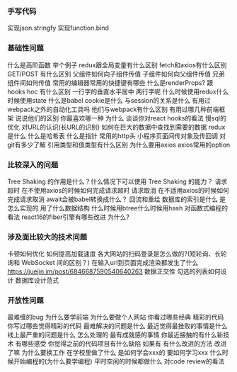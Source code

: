 ### 手写代码
实现json.stringfy
实现function.bind

### 基础性问题
什么是高阶函数 举个例子
redux跟全局变量有什么区别
fetch和axios有什么区别
GET/POST 有什么区别
父组件如何向子组件传值
子组件如何向父组件传值
兄弟组件间如何传值
常用的编辑器常用的快捷键有哪些
什么是renderProps? 跟hooks hoc 有什么区别
一行字的垂直水平居中 两行字呢
什么时候使用redux什么时候使用state
什么是babel
cookie是什么 与session的关系是什么
有用过webpack之外的自动化工具吗 他们与webpack有什么区别
有用过哪几种前端框架 说说他们的区别 你最喜欢哪一种  为什么
谈谈你对react hooks的看法
慢sql的优化
对URL的认识(长URL的识别)
如何在巨大的数据中查找到需要的数据
redux是什么
什么是哈希表
什么是指针
常用的http头
小程序页面间传对象及传回调
对git有多少了解
引用类型和值类型有什么区别
为什么要用axios
axios常用的option

### 比较深入的问题
Tree Shaking 的作用是什么？什么情况下可以使用 Tree Shaking 的能力？
请求超时 在不使用axios的时候如何完成请求超时
请求取消 在不适用axios的时候如何完成请求取消
await会被babel转换成什么？
回流和重绘
数据库的索引是什么 是怎么实现的 用了什么数据结构 什么时候用btree什么时候用hash
对函数式编程的看法
react16的fiber引擎有哪些改进 为什么?

### 涉及面比较大的技术问题
卡顿如何优化
如何提高加载速度
各大网站的扫码登录是怎么做的?(短轮询、长轮询和 WebSocket 间的区别？)
在输入url到页面完成渲染都发生了什么 https://juejin.im/post/6846687590540640263
数据正交性 勾选的列表如何设计 数据库设计范式

### 开放性问题
最难缠的bug
为什么要学前端
为什么要做个人网站
你看过哪些经典 精彩的代码 你写过哪些觉得精彩的代码
最难解决的问题是什么 
最近觉得最挫败的事情是什么
线上最严重的问题是什么 怎么处理的
最有成就感的事情
你最近接触的有什么新技术  有哪些感受
你觉得之前的代码项目有什么缺陷 如果有 有什么改进的方法 改进了嘛
为什么要换工作
在学校里做了什么
是如何学会xxx的
要如何学习xxx
什么时候开始编程的(为什么要学编程)
平时空闲的时候都做什么
对code review的看法